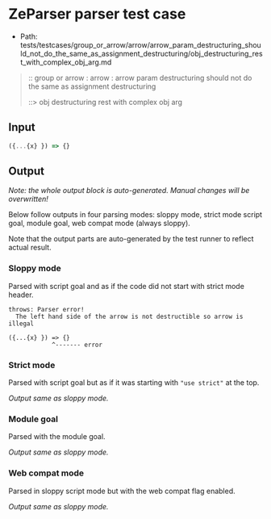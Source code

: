 # ZeParser parser test case

- Path: tests/testcases/group_or_arrow/arrow/arrow_param_destructuring_should_not_do_the_same_as_assignment_destructuring/obj_destructuring_rest_with_complex_obj_arg.md

> :: group or arrow : arrow : arrow param destructuring should not do the same as assignment destructuring
>
> ::> obj destructuring rest with complex obj arg

## Input

`````js
({...{x} }) => {}
`````

## Output

_Note: the whole output block is auto-generated. Manual changes will be overwritten!_

Below follow outputs in four parsing modes: sloppy mode, strict mode script goal, module goal, web compat mode (always sloppy).

Note that the output parts are auto-generated by the test runner to reflect actual result.

### Sloppy mode

Parsed with script goal and as if the code did not start with strict mode header.

`````
throws: Parser error!
  The left hand side of the arrow is not destructible so arrow is illegal

({...{x} }) => {}
            ^------- error
`````

### Strict mode

Parsed with script goal but as if it was starting with `"use strict"` at the top.

_Output same as sloppy mode._

### Module goal

Parsed with the module goal.

_Output same as sloppy mode._

### Web compat mode

Parsed in sloppy script mode but with the web compat flag enabled.

_Output same as sloppy mode._
